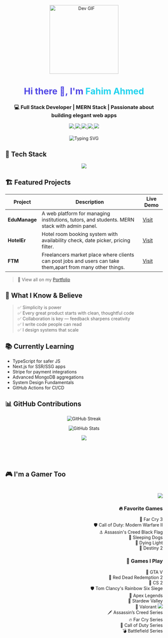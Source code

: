 <!-- GitHub Profile README for Fahim Ahmed -->

<p align="center">
  <img src="https://media.giphy.com/media/o2KLYPem407CM/giphy.gif" width="220px" alt="Dev GIF">
</p>

<h1 align="center" style="color:#4F46E5;">
  Hi there 👋, I'm <span style="color:#22D3EE">Fahim Ahmed</span>
</h1>

<h3 align="center">
  💻 Full Stack Developer | MERN Stack | Passionate about building elegant web apps
</h3>

<p align="center" style="margin-bottom: 20px;">
  <a href="https://grand-concha-28f8d1.netlify.app/" target="_blank">
    <img src="https://img.shields.io/badge/Portfolio-Visit-4F46E5?style=for-the-badge&logo=netlify&logoColor=white" />
  </a>
  <a href="https://wa.me/8801774433063" target="_blank">
    <img src="https://img.shields.io/badge/WhatsApp-Chat-25D366?style=for-the-badge&logo=whatsapp&logoColor=white" />
  </a>
  <a href="https://www.linkedin.com/in/-fahim-ahmed/" target="_blank">
    <img src="https://img.shields.io/badge/LinkedIn-Follow-0077B5?style=for-the-badge&logo=linkedin&logoColor=white" />
  </a>
  <a href="mailto:your@email.com">
    <img src="https://img.shields.io/badge/Email-Contact-red?style=for-the-badge&logo=gmail" />
  </a>
  <a href="https://steamcommunity.com/id/yoursteamid/" target="_blank">
    <img src="https://img.shields.io/badge/Steam-Profile-171a21?style=for-the-badge&logo=steam&logoColor=white" />
  </a>
</p>

<p align="center">
  <img src="https://readme-typing-svg.demolab.com?font=Fira+Code&size=22&duration=3000&pause=1000&center=true&vCenter=true&width=500&lines=React+%2F+Node+%2F+MongoDB+%2F+Tailwind;Clean+Code+%2B+Pixel+Perfect+Design;Let%E2%80%99s+Build+Something+Amazing!" alt="Typing SVG" />
</p>

## 🚀 Tech Stack

<div align="center">
  <img src="https://skillicons.dev/icons?i=html,css,js,react,nextjs,nodejs,express,mongodb,tailwind,firebase,git,github,vscode,figma,vercel" />
</div>

## 🏗️ Featured Projects

| Project | Description | Live Demo |
|--------|-------------|-----------|
| **EduManage** | A web platform for managing institutions, tutors, and students. MERN stack with admin panel. | [Visit](https://edumanage.example.com) |
| **HotelEr** | Hotel room booking system with availability check, date picker, pricing filter. | [Visit](https://assignment-11-59a34.web.app/) |
| **FTM** | Freelancers market place where clients can post jobs and users can take them,apart from many other things. | [Visit](https://beautiful-tartufo-17dc98.netlify.app/) |

> 🧪 View all on my [Portfolio](https://grand-concha-28f8d1.netlify.app/#projects)

## 🧠 What I Know & Believe

> ✅ Simplicity is power  
> ✅ Every great product starts with clean, thoughtful code  
> ✅ Collaboration is key — feedback sharpens creativity  
> ✅ I write code people can read  
> ✅ I design systems that scale

## 📚 Currently Learning

- TypeScript for safer JS  
- Next.js for SSR/SSG apps  
- Stripe for payment integrations  
- Advanced MongoDB aggregations  
- System Design Fundamentals  
- GitHub Actions for CI/CD

## 📊 GitHub Contributions

<p align="center">
  <img src="https://github-readme-streak-stats.herokuapp.com/?user=fahimxyz&theme=tokyonight" alt="GitHub Streak" />
</p>

<p align="center">
  <img src="https://github-readme-stats.vercel.app/api?username=fahimxyz&show_icons=true&theme=tokyonight" alt="GitHub Stats" />
</p>

<p align="center">
  <img src="https://github-readme-stats.vercel.app/api/top-langs/?username=fahimxyz&layout=compact&theme=tokyonight" />
</p>
<br/>
<br/>
<br/>

## 🎮 I'm a Gamer Too

<p align="right" style="margin-top: 40px; margin-bottom: 20px;">
  <img src="https://readme-typing-svg.demolab.com?font=Fira+Code&weight=500&size=22&duration=3000&pause=1000&center=false&vCenter=true&width=600&lines=When+I'm+not+coding...+I'm+grinding!;Exploring+realms,+fighting+bosses,+winning+matches!" />
</p>

<div align="right">

### 🔥 Favorite Games  
🎯 Far Cry 3  
🛡️ Call of Duty: Modern Warfare II  
⚓ Assassin's Creed Black Flag  
👊 Sleeping Dogs  
🧟 Dying Light  
🚀 Destiny 2  

### 🎲 Games I Play  
🚗 GTA V  
🐎 Red Dead Redemption 2  
🔫 CS 2  
🛡 Tom Clancy's Rainbow Six Siege  
🧨 Apex Legends  
🌾 Stardew Valley  
🎯 Valorant <img src="https://img.icons8.com/color/24/000000/valorant.png" />  
🗡 Assassin’s Creed Series  
🔥 Far Cry Series  
🔫 Call of Duty Series  
💣 Battlefield Series  

</div>

